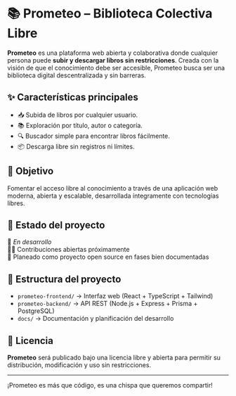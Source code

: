 # 📚 Prometeo – Biblioteca Colectiva Libre

**Prometeo** es una plataforma web abierta y colaborativa donde cualquier persona puede **subir y descargar libros sin restricciones**. Creada con la visión de que el conocimiento debe ser accesible, Prometeo busca ser una biblioteca digital descentralizada y sin barreras.

## ✨ Características principales

- 📥 Subida de libros por cualquier usuario.
- 📚 Exploración por título, autor o categoría.
- 🔍 Buscador simple para encontrar libros fácilmente.
- 📦 Descarga libre sin registros ni límites.

## 🎯 Objetivo

Fomentar el acceso libre al conocimiento a través de una aplicación web moderna, abierta y escalable, desarrollada íntegramente con tecnologías libres.

## 🚧 Estado del proyecto

🔧 *En desarrollo*  
👨‍💻 Contribuciones abiertas próximamente  
📅 Planeado como proyecto open source en fases bien documentadas  

## 🧩 Estructura del proyecto

- `prometeo-frontend/` → Interfaz web (React + TypeScript + Tailwind)
- `prometeo-backend/` → API REST (Node.js + Express + Prisma + PostgreSQL)
- `docs/` → Documentación y planificación del desarrollo

## 🤝 Licencia

**Prometeo** será publicado bajo una licencia libre y abierta para permitir su distribución, modificación y uso sin restricciones.

---

¡Prometeo es más que código, es una chispa que queremos compartir!
